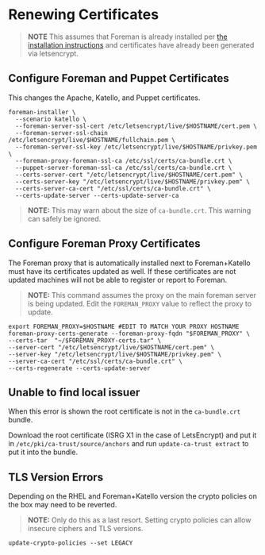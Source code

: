 # Renewing Certificates

> **NOTE** This assumes that Foreman is already installed per [the installation instructions](install.md) and certificates have already been generated via letsencrypt.

## Configure Foreman and Puppet Certificates

This changes the Apache, Katello, and Puppet certificates.

```
foreman-installer \
  --scenario katello \
  --foreman-server-ssl-cert /etc/letsencrypt/live/$HOSTNAME/cert.pem \
  --foreman-server-ssl-chain /etc/letsencrypt/live/$HOSTNAME/fullchain.pem \
  --foreman-server-ssl-key /etc/letsencrypt/live/$HOSTNAME/privkey.pem \
  --foreman-proxy-foreman-ssl-ca /etc/ssl/certs/ca-bundle.crt \
  --puppet-server-foreman-ssl-ca /etc/ssl/certs/ca-bundle.crt \
  --certs-server-cert "/etc/letsencrypt/live/$HOSTNAME/cert.pem" \
  --certs-server-key "/etc/letsencrypt/live/$HOSTNAME/privkey.pem" \
  --certs-server-ca-cert "/etc/ssl/certs/ca-bundle.crt" \
  --certs-update-server --certs-update-server-ca
```

> **NOTE:** This may warn about the size of `ca-bundle.crt`. This warning can safely be ignored.

## Configure Foreman Proxy Certificates

The Foreman proxy that is automatically installed next to Foreman+Katello must have its certificates updated as well. If these certificates are not updated machines will not be able to register or report to Foreman.

> **NOTE:** This command assumes the proxy on the main foreman server is being updated. Edit the `FOREMAN_PROXY` value to reflect the proxy to update.

```
export FOREMAN_PROXY=$HOSTNAME #EDIT TO MATCH YOUR PROXY HOSTNAME
foreman-proxy-certs-generate --foreman-proxy-fqdn "$FOREMAN_PROXY" \
--certs-tar  "~/$FOREMAN_PROXY-certs.tar" \
--server-cert "/etc/letsencrypt/live/$HOSTNAME/cert.pem" \
--server-key "/etc/letsencrypt/live/$HOSTNAME/privkey.pem" \
--server-ca-cert "/etc/ssl/certs/ca-bundle.crt" \
--certs-regenerate --certs-update-server
```

## Unable to find local issuer

When this error is shown the root certificate is not in the `ca-bundle.crt` bundle.

Download the root certificate (ISRG X1 in the case of LetsEncrypt) and put it in `/etc/pki/ca-trust/source/anchors` and run `update-ca-trust extract` to put it into the bundle.

## TLS Version Errors

Depending on the RHEL and Foreman+Katello version the crypto policies on the box may need to be reverted.

> **NOTE:** Only do this as a last resort. Setting crypto policies can allow insecure ciphers and TLS versions.

```
update-crypto-policies --set LEGACY
```
